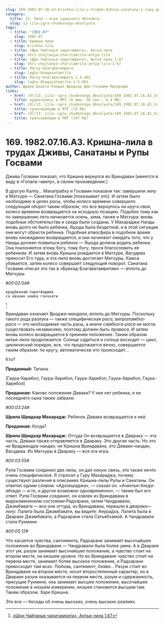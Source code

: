 ```yaml
---
slug: 169-1982-07-16-a3-krishna-lila-v-trudah-dzhivy-sanatany-i-rupy-gosvami
category:
  title: 13. Лила — игра чудесного Абсолюта
  slug: 13-lila-igra-chudesnogo-absolyuta
tags:
  - title: "1982.07"
    slug: 1982-07
  - title: Кришна-лила
    slug: krishna-lila
  - title: «Шри Чайтанья-чаритамрита», Антья-лила
    slug: shri-chajtanya-charitamrita-antya-lila
  - title: «Шри Чайтанья-чаритамрита», Антья-лила 1.67
    slug: shri-chajtanya-charitamrita-antya-lila-1-67
  - title: Лагху-бхагаватамрита
    slug: laghu-bhagavatamrita
  - title: Лагху-бхагаватамрита 1.5.461
    slug: laghu-bhagavatamrita-1-5-461
author: Шрила Бхакти Ракшак Шридхар Дев-Госвами Махарадж
links:
  - href: /dl/13._Lila--igra_chudesnogo_Absolyuta/169_1982.07.16.A3_SridharMj_Krishna-lila_v_trudah_Dzhivy_Sanatany_i_Rupy_Gosvami.mp3
    title: аудиозапись в MP3 (6 мин. 30 сек., 6,4 МБ)
  - href: /dl/13._Lila--igra_chudesnogo_Absolyuta/169_1982.07.16.A3_SridharMj_Krishna-lila_v_trudah_Dzhivy_Sanatany_i_Rupy_Gosvami.rtf
    title: транскрипцию в RTF (74 КБ)
  - href: /dl/13._Lila--igra_chudesnogo_Absolyuta/169_1982.07.16.A3_SridharMj_Krishna-lila_v_trudah_Dzhivy_Sanatany_i_Rupy_Gosvami.pdf
    title: транскрипцию в PDF (147 КБ)
---
```


# 169. 1982.07.16.A3. Кришна-лила в трудах Дживы, Санатаны и Рупы Госвами

Джива Госвами показал, что Кришна вернулся во Вриндаван [имеется в виду в «Гопала-чампу», в своем произведении.]

В другую Калпу… Махапрабху и Госвами показали так: завершили *лилу* в Матхуре — Санатана Госвами [показывает это]. И затем было необходимо в целях *расы*, чтобы колесо времени совершило следующий оборот таким образом, что все вернулось на круги своя, колесо времени возвращается на исходную позицию. Подобно тому как по завершению лета начинается осень, зима, также и Матхура: вновь подобные обстоятельства и среда были созданы. У Махараджи Нанды вновь долго не было ребенка, Яшода была бездетной, и в этой ситуации они могут обрести ребенка. Подобная атмосфера в подобное время вновь неожиданно возвращается, и они начинают ожидать того, что у Нанды должен появиться ребенок — Яшода должна родить ребенка. Она поклоняется этому богу, тому богу, прося благословить ее ребенком. И затем вновь Кришна рождается в Матхуре, Васудева приносит Его туда, и эта *лила* вновь достигает Матхуры, Камса убивается, затем колесо совершает следующий поворот. Санатана Госвами описал это так в «Брихад-Бхагаватамритам» — вплоть до Матхуры.

*#00:02:04#*

    вр̣нда̄ванам̇ паритйаджйа
    са квачин наива гаччхати
[^_ftn1]

Вриндаван означает *Враджа-мандала*, вплоть до Матхуры. Поскольку такого рода разлука — также специфическая *раса*, *випраламбха-раса* — это необходимая часть расы, а иначе *самбхога-раса* не могла существовать независимо, поэтому должен быть *праваса*. И затем вновь колесо возвращается в прежнее положение. Таким образом *нитья-лила* продолжается. Солнце садиться и солнце восходит — цикл, циклический порядок, все, что продолжается вечно, совершается таким образом: по кругу, автоматически это происходит…

Кто?

**Преданный:** Тапана.

[Гаура-Харибол, Гаура-Харибол, Гаура-Харибол, Гаура-Харибол, Гаура-Харибол]

**Преданная:** Каково положение Деваки? У нее нет ребенка, и ее последнего сына также забрали.

*#00:03:24#*

**Шрила Шридхар Махарадж:** Ребенок Деваки возвращается к ней.

**Преданная:** Когда?

**Шрила Шридхар Махарадж:** Оттуда Он возвращается в Двараку — эта часть, Деваки также отправляется в Двараку. Это другая часть. Но это не Враджендра-нандан, не Кришна Вриндавана, это Деваки-нандан, Васудева. Из Матхуры в Двараку — вся эта игра.

*#00:03:55#*

Рупа Госвами соединил две *лилы*, он дал некую связь, это также нечто очень специфическое. Я спросил у Гуру Махараджа, почему существуют различия в описаниях Кришна-*лилы* Рупы и Санатаны. Он ответил одним словом: «*Адхокшаджа*», — сказал он. «*Ачинтья-бхеда-абхеда* — и то, и другое возможно одновременно», — таким был его ответ. Рупа Госвами соединил, он извлек из Вриндавана в видоизмененном состоянии Радхарани, затем Чандравали, Джамбавати — все они оттуда, из Вриндавана, перешли в *дварака*—*лилу.* Лалита была Джамбавати, вы видите: Анурадха, Лалита была в Двараке Джамбавати, а Радхарани стала Сатьябхамой. А Чандравали стала Рукмини.

*#00:05:12#*

Что касается чувства, сантимента, Радхарани занимает высочайшее положение во Вриндаване — Чандравали была более умна. А в Двараке этот ум, разум занимает высочайшее положение, а чувство стоит на втором месте, на низшем уровне. Но во Вриндаване чувство стоит на первом месте, занимает более высокое положение, и Радхарани превосходит там всех. Любовь, сантимент, *бхава*… Разум стоит во Вриндаване на втором месте, носит второстепенный характер, но в Двараке разум оказывается на первом месте, разум и сдержанность, присущие Рукмини, она занимает высшее положение, высочайшее положение в низшем измерении, низшее становится высшим там. Таким образом. Харе Кришна.

Это все — беседы об очень высоких, очень высоких реалиях.



[^_ftn1]: [«Шри Чайтанья-чаритамрита», Антья-лила 1.67](../notes/shri-chajtanya-charitamrita-antya-lila/shri-chajtanya-charitamrita-antya-lila-1-67.md)
